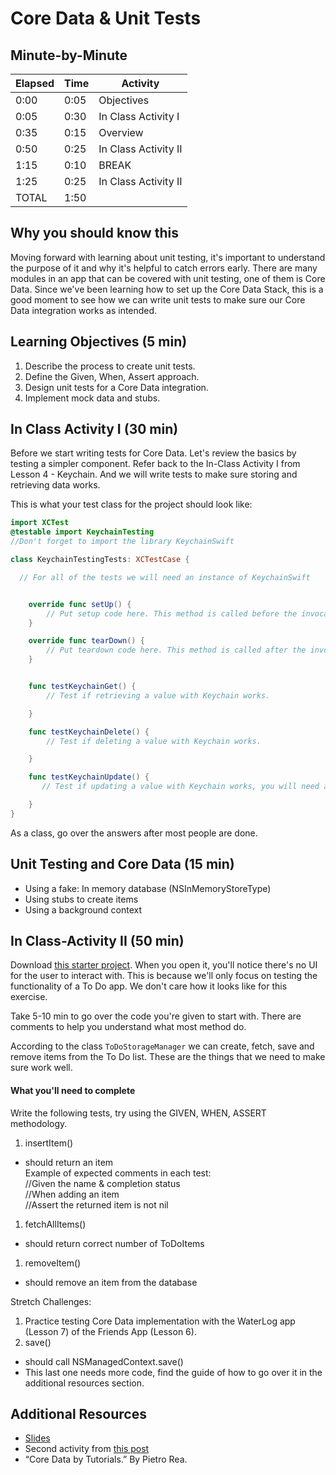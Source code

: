 # Core Data & Unit Tests

## Minute-by-Minute

| **Elapsed** | **Time**  | **Activity**              |
| ----------- | --------- | ------------------------- |
| 0:00        | 0:05      | Objectives                |
| 0:05        | 0:30      | In Class Activity I       |
| 0:35        | 0:15      | Overview                  |
| 0:50        | 0:25      | In Class Activity II      |
| 1:15        | 0:10      | BREAK                     |
| 1:25        | 0:25      | In Class Activity II      |
| TOTAL       | 1:50      |                           |

## Why you should know this

Moving forward with learning about unit testing, it's important to understand the purpose of it and why it's helpful to catch errors early.
There are many modules in an app that can be covered with unit testing, one of them is Core Data. Since we've been learning how to set up the Core Data Stack, this is a good moment to see how we can write unit tests to make sure our Core Data integration works as intended.

## Learning Objectives (5 min)

1. Describe the process to create unit tests.
1. Define the Given, When, Assert approach.
1. Design unit tests for a Core Data integration.
1. Implement mock data and stubs.

## In Class Activity I (30 min)
Before we start writing tests for Core Data. Let's review the basics by testing a simpler component. Refer back to the In-Class Activity I from Lesson 4 - Keychain. And we will write tests to make sure storing and retrieving data works.

This is what your test class for the project should look like:

```swift
import XCTest
@testable import KeychainTesting
//Don't forget to import the library KeychainSwift

class KeychainTestingTests: XCTestCase {

  // For all of the tests we will need an instance of KeychainSwift


    override func setUp() {
        // Put setup code here. This method is called before the invocation of each test method in the class.
    }

    override func tearDown() {
        // Put teardown code here. This method is called after the invocation of each test method in the class.
    }


    func testKeychainGet() {
        // Test if retrieving a value with Keychain works.

    }

    func testKeychainDelete() {
        // Test if deleting a value with Keychain works.

    }

    func testKeychainUpdate() {
       // Test if updating a value with Keychain works, you will need an initial value and compare the new value with the old one.

    }
}
```

As a class, go over the answers after most people are done.

## Unit Testing and Core Data (15 min)

- Using a fake: In memory database (NSInMemoryStoreType)
- Using stubs to create items
- Using a background context

## In Class-Activity II (50 min)

Download [this starter project](https://github.com/amelinagzz/coredata-tests-starter).
When you open it, you'll notice there's no UI for the user to interact with. This is because we'll only focus on testing the functionality of a To Do app. We don't care how it looks like for this exercise.

Take 5-10 min to go over the code you're given to start with. There are comments to help you understand what most method do.

According to the class `ToDoStorageManager` we can create, fetch, save and remove items from the To Do list. These are the things that we need to make sure work well.

#### What you'll need to complete

Write the following tests, try using the GIVEN, WHEN, ASSERT methodology.

1. insertItem()
 - should return an item<br>
 Example of expected comments in each test:<br>
 //Given the name & completion status<br>
 //When adding an item<br>
 //Assert the returned item is not nil
1. fetchAllItems()
  - should return correct number of ToDoItems
1. removeItem()
  - should remove an item from the database

Stretch Challenges:

1. Practice testing Core Data implementation with the WaterLog app (Lesson 7) of the Friends App (Lesson 6).
1. save()
  - should call NSManagedContext.save()
  - This last one needs more code, find the guide of how to go over it in the additional resources section.

## Additional Resources
- [Slides](https://docs.google.com/presentation/d/1rTHXKfNrhZyJu_oZpU1Sl9A0vZ5NI5iS7e9rwFNUnYg/edit?usp=sharing)
- Second activity from [this post](https://medium.com/flawless-app-stories/cracking-the-tests-for-core-data-15ef893a3fee)
- “Core Data by Tutorials.” By Pietro Rea.
